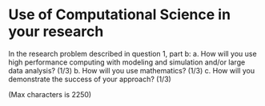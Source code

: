 # Use of Computational Science in your research

In the research problem described in question 1, part b:
a. How will you use high performance computing with modeling and simulation and/or large data analysis?
(1/3)
b. How will you use mathematics?
(1/3)
c. How will you demonstrate the success of your approach?
(1/3)

(Max characters is 2250)
